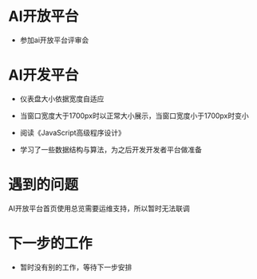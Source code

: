 <!--
 * @Author: your name
 * @Date: 2020-11-27 17:47:40
 * @LastEditTime: 2020-11-27 17:57:25
 * @LastEditors: Please set LastEditors
 * @Description: In User Settings Edit
 * @FilePath: \Front-end-Learning\simon工作汇报\20201127日报.md
-->

# AI开放平台

- 参加ai开放平台评审会

# AI开发平台

- 仪表盘大小依据宽度自适应

- 当窗口宽度大于1700px时以正常大小展示，当窗口宽度小于1700px时变小

- 阅读《JavaScript高级程序设计》

- 学习了一些数据结构与算法，为之后开发开发者平台做准备

# 遇到的问题

AI开放平台首页使用总览需要运维支持，所以暂时无法联调

# 下一步的工作

- 暂时没有别的工作，等待下一步安排
